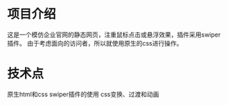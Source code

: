 # 项目介绍
这是一个模仿企业官网的静态网页，注重鼠标点击或悬浮效果，插件采用swiper插件。
由于考虑面向的访问者，所以就使用原生的css进行操作。

# 技术点
原生html和css
swiper插件的使用
css变换、过渡和动画
